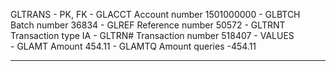 GLTRANS
    - PK, FK
        - GLACCT            Account number          1501000000
        - GLBTCH            Batch number            36834
        - GLREF             Reference number        50572
        - GLTRNT            Transaction type        IA
        - GLTRN#            Transaction number      518407
    - VALUES                                        
        - GLAMT             Amount                  454.11
        - GLAMTQ            Amount queries          -454.11

----------------------------------------------------------------

